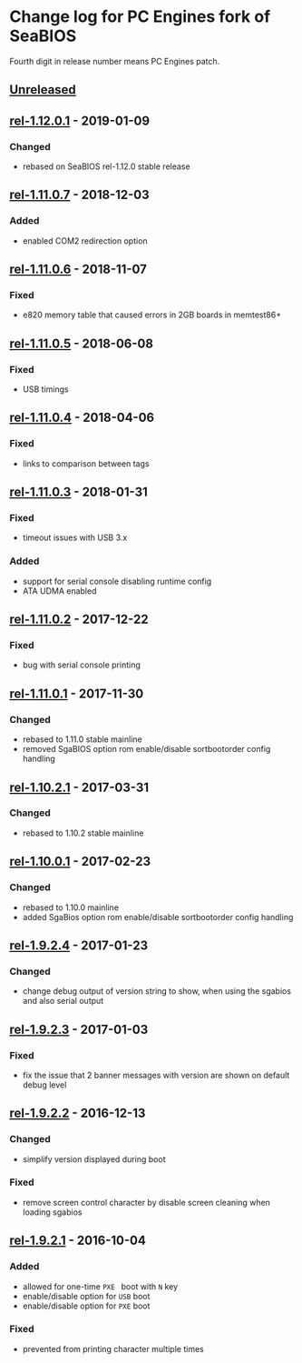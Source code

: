 Change log for PC Engines fork of SeaBIOS
=========================================

Fourth digit in release number means PC Engines patch.

## [Unreleased]
## [rel-1.12.0.1] - 2019-01-09
### Changed
- rebased on SeaBIOS rel-1.12.0 stable release

## [rel-1.11.0.7] - 2018-12-03
### Added
- enabled COM2 redirection option

## [rel-1.11.0.6] - 2018-11-07
### Fixed
- e820 memory table that caused errors in 2GB boards in memtest86+

## [rel-1.11.0.5] - 2018-06-08
### Fixed
- USB timings

## [rel-1.11.0.4] - 2018-04-06
### Fixed
- links to comparison between tags

## [rel-1.11.0.3] - 2018-01-31
### Fixed
- timeout issues with USB 3.x

### Added
- support for serial console disabling runtime config
- ATA UDMA enabled

## [rel-1.11.0.2] - 2017-12-22
### Fixed
- bug with serial console printing

## [rel-1.11.0.1] - 2017-11-30
### Changed
- rebased to 1.11.0 stable mainline
- removed SgaBIOS option rom enable/disable sortbootorder config handling

## [rel-1.10.2.1] - 2017-03-31
### Changed
- rebased to 1.10.2 stable mainline

## [rel-1.10.0.1] - 2017-02-23
### Changed
- rebased to 1.10.0 mainline
- added SgaBios option rom enable/disable sortbootorder config handling

## [rel-1.9.2.4] - 2017-01-23
### Changed
- change debug output of version string to show, when using the sgabios and
  also serial output

## [rel-1.9.2.3] - 2017-01-03
### Fixed
- fix the issue that 2 banner messages with version are shown on
  default debug level

## [rel-1.9.2.2] - 2016-12-13
### Changed
- simplify version displayed during boot

### Fixed
- remove screen control character by disable screen cleaning when loading
  sgabios

## [rel-1.9.2.1] - 2016-10-04
### Added
- allowed for one-time `PXE ` boot with `N` key
- enable/disable option for `USB` boot
- enable/disable option for `PXE` boot

### Fixed
- prevented from printing character multiple times

[Unreleased]: https://github.com/pcengines/seabios/compare/rel-1.12.0.1...apu_support
[rel-1.12.0.1]: https://github.com/pcengines/seabios/compare/rel-1.11.0.7...rel-1.12.0.1
[rel-1.11.0.7]: https://github.com/pcengines/seabios/compare/rel-1.11.0.6...rel-1.11.0.7
[rel-1.11.0.6]: https://github.com/pcengines/seabios/compare/rel-1.11.0.5...rel-1.11.0.6
[rel-1.11.0.5]: https://github.com/pcengines/seabios/compare/rel-1.11.0.4...rel-1.11.0.5
[rel-1.11.0.4]: https://github.com/pcengines/seabios/compare/rel-1.11.0.3...rel-1.11.0.4
[rel-1.11.0.3]: https://github.com/pcengines/seabios/compare/rel-1.11.0.2...rel-1.11.0.3
[rel-1.11.0.2]: https://github.com/pcengines/seabios/compare/rel-1.11.0.1...rel-1.11.0.2
[rel-1.11.0.1]: https://github.com/pcengines/seabios/compare/rel-1.10.2.1...rel-1.11.0.1
[rel-1.10.2.1]: https://github.com/pcengines/seabios/compare/rel-1.10.0.1...rel-1.10.2.1
[rel-1.10.0.1]: https://github.com/pcengines/seabios/compare/rel-1.9.2.4...rel-1.10.0.1
[rel-1.9.2.4]: https://github.com/pcengines/seabios/compare/rel-1.9.2.3...rel-1.9.2.4
[rel-1.9.2.3]: https://github.com/pcengines/seabios/compare/rel-1.9.2.2...rel-1.9.2.3
[rel-1.9.2.2]: https://github.com/pcengines/seabios/compare/rel-1.9.2.1...rel-1.9.2.2
[rel-1.9.2.1]: https://github.com/pcengines/seabios/compare/rel-1.9.2...rel-1.9.2.1
